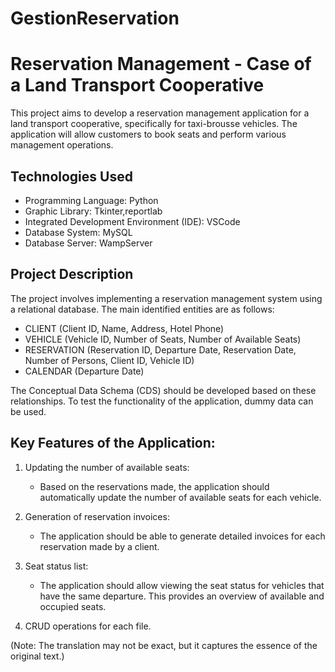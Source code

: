 # GestionReservation
# Reservation Management - Case of a Land Transport Cooperative

This project aims to develop a reservation management application for a land transport cooperative, specifically for taxi-brousse vehicles. The application will allow customers to book seats and perform various management operations.

## Technologies Used
- Programming Language: Python
- Graphic Library: Tkinter,reportlab
- Integrated Development Environment (IDE): VSCode
- Database System: MySQL
- Database Server: WampServer

## Project Description
The project involves implementing a reservation management system using a relational database. The main identified entities are as follows:

- CLIENT (Client ID, Name, Address, Hotel Phone)
- VEHICLE (Vehicle ID, Number of Seats, Number of Available Seats)
- RESERVATION (Reservation ID, Departure Date, Reservation Date, Number of Persons, Client ID, Vehicle ID)
- CALENDAR (Departure Date)

The Conceptual Data Schema (CDS) should be developed based on these relationships. To test the functionality of the application, dummy data can be used.

## Key Features of the Application:

1. Updating the number of available seats:
   - Based on the reservations made, the application should automatically update the number of available seats for each vehicle.

2. Generation of reservation invoices:
   - The application should be able to generate detailed invoices for each reservation made by a client.

3. Seat status list:
   - The application should allow viewing the seat status for vehicles that have the same departure. This provides an overview of available and occupied seats.

4. CRUD operations for each file.

(Note: The translation may not be exact, but it captures the essence of the original text.)
